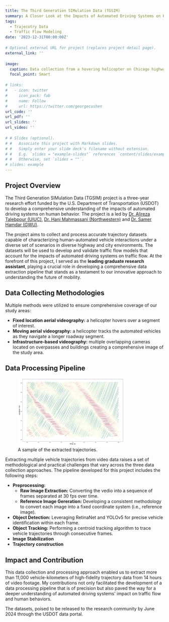 ```yaml
---
title: The Third Generation SIMulation Data (TGSIM)
summary: A Closer Look at the Impacts of Automated Driving Systems on Human Behavior.
tags:
  - Trajecotry Data
  - Traffic Flow Modeling
date: '2023-12-31T00:00:00Z'

# Optional external URL for project (replaces project detail page).
external_link: ''

image:
  caption: Data collection from a hovering helicopter on Chicago highway
  focal_point: Smart

# links:
#   - icon: twitter
#     icon_pack: fab
#     name: Follow
#     url: https://twitter.com/georgecushen
url_code: ''
url_pdf: ''
url_slides: ''
url_video: ''

# # Slides (optional).
# #   Associate this project with Markdown slides.
# #   Simply enter your slide deck's filename without extension.
# #   E.g. `slides = "example-slides"` references `content/slides/example-slides.md`.
# #   Otherwise, set `slides = ""`.
# slides: example
---
```


## Project Overview

The Third Generation SIMulation Data (TGSIM) project is a three-year research effort funded by the U.S. Department of Transportation (USDOT) to develop a comprehensive understanding of the impacts of automated driving systems on human behavior. The project is a led by [Dr. Alireza Talebpour (UIUC)](https://cee.illinois.edu/directory/profile/ataleb), [Dr. Hani Mahmassani (Northwestern)](https://transportation.northwestern.edu/people/director/mahmassani-hani/) and [Dr. Samer Hamdar (GWU)](https://engineering.gwu.edu/samer-hamdar).

The project aims to collect and process accurate trajectory datasets capable of characterizing human-automated vehicle interactions under a diverse set of scenarios in diverse highway and city environments. The datasets will be used to develop and validate traffic flow models that account for the impacts of automated driving systems on traffic flow. At the forefront of this project, I served as the **leading graduate research assistant**, playing a crucial role in developing a comprehensive data extraction pipeline that stands as a testament to our innovative approach to understanding the future of mobility. 

## Data Collecting Methodologies

Multiple methods were utilized to ensure comprehensive coverage of our study areas:

* **Fixed location aerial videography:** a helicopter hovers over a segment of interest.
* **Moving aerial videography:** a helicopter tracks the automated vehicles as they navigate a longer roadway segment.
* **Infrastructure-based videography:** multiple overlapping cameras located on overpasses and buildings creating a comprehensive image of the study area. 

## Data Processing Pipeline
<figure>
  <img src="trajectory.png" width="80%" alt="Trajectory Illustration"/>
  <figcaption>A sample of the extracted trajectories.</figcaption>
</figure>
Extracting multiple vehicle trajectories from video data raises a set of methodological and practical challenges that vary across the three data collection approaches. The pipeline developed for this project includes the following steps: 

* **Preprocessing:**
  * **Raw Image Extraction:** Converting the vedio into a sequence of frames separated at 30 fps over time.
  * **Reference Image Gereration:** Developing a consistent methodology to convert each image into a fixed coordinate system (i.e., reference image).
* **Object Detection:** Leveraging RetinaNet and YOLOv5 for precise vehicle identification within each frame.
* **Object Tracking:** Performing a centroid tracking algorithm to trace vehicle trajectories through consecutive frames.
* **Image Stabilization**
* **Trajectory construction**

## Impact and Contribution
This data collection and processing approach enabled us to extract more than 11,000 vehicle-kilometers of high-fidelity trajectory data from 14 hours of video footage. My contributions not only facilitated the development of a data processing pipeline that is of precision but also paved the way for a deeper understanding of automated driving systems' impact on traffic flow and human behaviors. 

The datasets, poised to be released to the research community by June 2024 through the USDOT data portal.
